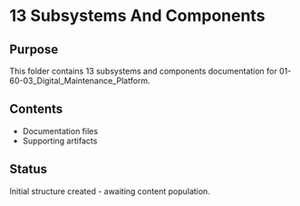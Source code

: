 # 13 Subsystems And Components

## Purpose
This folder contains 13 subsystems and components documentation for 01-60-03_Digital_Maintenance_Platform.

## Contents
- Documentation files
- Supporting artifacts

## Status
Initial structure created - awaiting content population.
